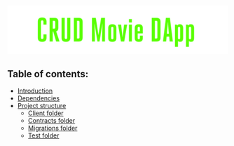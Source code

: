 <div>
  <img src="https://github.com/iltommi1995/crud-dapp/blob/main/readme_img/title.png"  />
</div>

## Table of contents:
- [Introduction](#introduction)
- [Dependencies](#dependencies)
- [Project structure](#project-structure)
  - [Client folder](#client-folder)
  - [Contracts folder](#contracts-folder)
  - [Migrations folder](#migrations-folder)
  - [Test folder](#test-folder)

